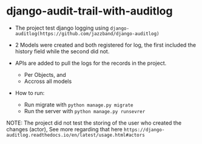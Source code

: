 # django-audit-trail-with-auditlog


- The project test django logging using `django-auditlog(https://github.com/jazzband/django-auditlog)`

- 2 Models were created and both registered for log, the first included the history field
while the second did not.

- APIs are added to pull the logs for the records in the project.
  - Per Objects, and
  - Accross all models

- How to run:
  - Run migrate with `python manage.py migrate`
  - Run the server with `python manage.py runsevrer`

NOTE: The project did not test the storing of the user who created the changes (actor),
See more regarding that here `https://django-auditlog.readthedocs.io/en/latest/usage.html#actors`
